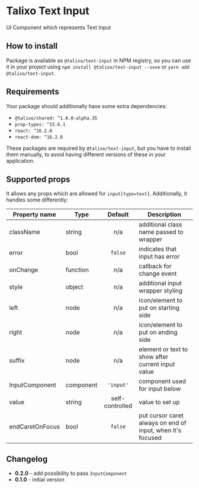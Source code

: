# Talixo Text Input

UI Component which represents Text Input

## How to install

Package is available as `@talixo/text-input` in NPM registry, so you can use it in your project
using `npm install @talixo/text-input --save` or `yarn add @talixo/text-input`.

## Requirements

Your package should additionally have some extra dependencies:

- `@talixo/shared: ^1.0.0-alpha.35`
- `prop-types: ^15.6.1`
- `react: ^16.2.0`
- `react-dom: ^16.2.0`

These packages are required by `@talixo/text-input`, but you have to install them manually,
to avoid having different versions of these in your application.

## Supported props
It allows any props which are allowed for `input[type=text]`. Additionally, it handles some differently:

Property name   | Type      | Default         | Description
----------------|-----------|:---------------:|--------------------------------
className       | string    | n/a             | additional class name passed to wrapper
error           | bool      | `false`         | indicates that input has error
onChange        | function  | n/a             | callback for change event
style           | object    | n/a             | additional input wrapper styling
left            | node      | n/a             | icon/element to put on starting side
right           | node      | n/a             | icon/element to put on ending side
suffix          | node      | n/a             | element or text to show after current input value
InputComponent  | component | `'input'`       | component used for input below
value           | string    | self-controlled | value to set up
endCaretOnFocus | bool      | `false`         | put cursor caret always on end of input, when it's focused

## Changelog

- **0.2.0** - add possibility to pass `InputComponent`
- **0.1.0** - initial version
